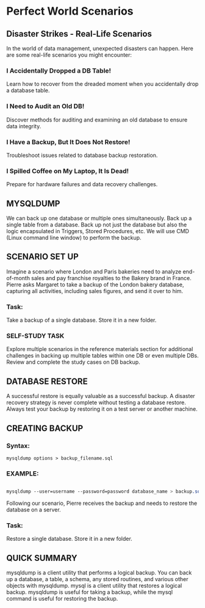 # Perfect World Scenarios
## Disaster Strikes - Real-Life Scenarios
In the world of data management, unexpected disasters can happen. Here are some real-life scenarios you might encounter:

### I Accidentally Dropped a DB Table!
Learn how to recover from the dreaded moment when you accidentally drop a database table.

### I Need to Audit an Old DB!
Discover methods for auditing and examining an old database to ensure data integrity.

### I Have a Backup, But It Does Not Restore!
Troubleshoot issues related to database backup restoration.

### I Spilled Coffee on My Laptop, It Is Dead!
Prepare for hardware failures and data recovery challenges.

## MYSQLDUMP
We can back up one database or multiple ones simultaneously.
Back up a single table from a database.
Back up not just the database but also the logic encapsulated in Triggers, Stored Procedures, etc.
We will use CMD (Linux command line window) to perform the backup.

## SCENARIO SET UP

Imagine a scenario where London and Paris bakeries need to analyze end-of-month sales and pay franchise royalties to the Bakery brand in France. Pierre asks Margaret to take a backup of the London bakery database, capturing all activities, including sales figures, and send it over to him.

### Task:

Take a backup of a single database.
Store it in a new folder.


### SELF-STUDY TASK

Explore multiple scenarios in the reference materials section for additional challenges in backing up multiple tables within one DB or even multiple DBs.
Review and complete the study cases on DB backup.

## DATABASE RESTORE
A successful restore is equally valuable as a successful backup.
A disaster recovery strategy is never complete without testing a database restore.
Always test your backup by restoring it on a test server or another machine.

## CREATING BACKUP
### Syntax:

```
mysqldump options > backup_filename.sql

```
### EXAMPLE:

```css

mysqldump --user=username --password=password database_name > backup.sql
```

Following our scenario, Pierre receives the backup and needs to restore the database on a server.

### Task:

Restore a single database.
Store it in a new folder.

## QUICK SUMMARY
mysqldump is a client utility that performs a logical backup.
You can back up a database, a table, a schema, any stored routines, and various other objects with mysqldump.
mysql is a client utility that restores a logical backup.
mysqldump is useful for taking a backup, while the mysql command is useful for restoring the backup.
